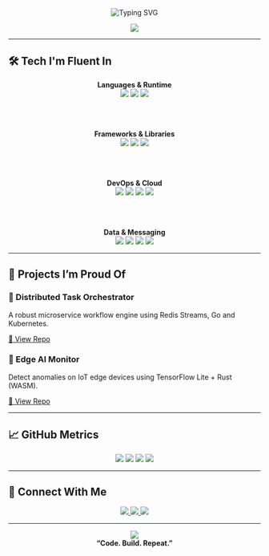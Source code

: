 <!-- 🌐 Sleek Intro with Motion -->
<div align="center">
  <img src="https://readme-typing-svg.demolab.com?font=Fira+Code&pause=1000&center=true&vCenter=true&width=600&lines=Hey+there+👋;I'm+Bhanu+Sharma;Cloud-Native+Engineer+%26+Builder" alt="Typing SVG" />
</div>

<p align="center">
  <img src="https://capsule-render.vercel.app/api?type=waving&color=3A86FF&height=100&section=header&text=Welcome!&fontAlign=50&fontSize=40&animation=twinkling" />
</p>

---

## 🛠️ Tech I'm Fluent In

<div align="center">
  
  **Languages & Runtime**
  <br/>
  <img src="https://img.shields.io/badge/Go-00ADD8?style=flat&logo=go&logoColor=white"/>
  <img src="https://img.shields.io/badge/Python-3776AB?style=flat&logo=python&logoColor=white"/>
  <img src="https://img.shields.io/badge/TypeScript-3178C6?style=flat&logo=typescript&logoColor=white"/>

  <br/><br/>

  **Frameworks & Libraries**
  <br/>
  <img src="https://img.shields.io/badge/React-61DAFB?style=flat&logo=react&logoColor=black"/>
  <img src="https://img.shields.io/badge/gRPC-4285F4?style=flat&logo=grpc&logoColor=white"/>
  <img src="https://img.shields.io/badge/TensorFlow-FE6F00?style=flat&logo=tensorflow&logoColor=white"/>

  <br/><br/>

  **DevOps & Cloud**
  <br/>
  <img src="https://img.shields.io/badge/AWS-232F3E?style=flat&logo=amazonaws&logoColor=white"/>
  <img src="https://img.shields.io/badge/Kubernetes-326CE5?style=flat&logo=kubernetes&logoColor=white"/>
  <img src="https://img.shields.io/badge/Terraform-7B42BC?style=flat&logo=terraform&logoColor=white"/>
  <img src="https://img.shields.io/badge/Docker-2496ED?style=flat&logo=docker&logoColor=white"/>

  <br/><br/>

  **Data & Messaging**
  <br/>
  <img src="https://img.shields.io/badge/PostgreSQL-4169E1?style=flat&logo=postgresql&logoColor=white"/>
  <img src="https://img.shields.io/badge/MongoDB-47A248?style=flat&logo=mongodb&logoColor=white"/>
  <img src="https://img.shields.io/badge/Redis-DC382D?style=flat&logo=redis&logoColor=white"/>
  <img src="https://img.shields.io/badge/MQTT-FF9900?style=flat&logo=apachekafka&logoColor=white"/>
</div>

---

## 🚀 Projects I’m Proud Of

### 🔁 Distributed Task Orchestrator
A robust microservice workflow engine using Redis Streams, Go and Kubernetes.

[🔗 View Repo](https://github.com/Bhanu-Sharma-7/task-orchestrator)

### 🤖 Edge AI Monitor
Detect anomalies on IoT edge devices using TensorFlow Lite + Rust (WASM).

[🔗 View Repo](https://github.com/Bhanu-Sharma-7/edge-ai-monitor)

---

## 📈 GitHub Metrics

<div align="center">
  <img src="https://github-readme-stats-sigma-five.vercel.app/api?username=Bhanu-Sharma-7&show_icons=true&theme=algolia&hide_title=true"/>
  <img src="https://github-readme-stats.vercel.app/api/top-langs/?username=Bhanu-Sharma-7&layout=compact&theme=algolia"/>
  <img src="https://github-readme-streak-stats.herokuapp.com/?user=Bhanu-Sharma-7&theme=algolia"/>
  <img src="https://github-readme-activity-graph.vercel.app/graph?username=Bhanu-Sharma-7&theme=react-dark&area=true&hide_border=true"/>
</div>

---

## 🔗 Connect With Me

<div align="center">
  <a href="mailto:bhanusharma14581@gmail.com">
    <img src="https://img.shields.io/badge/Gmail-D14836?style=for-the-badge&logo=gmail&logoColor=white" />
  </a>
  <a href="https://linkedin.com/in/bhanu-sharma-dev">
    <img src="https://img.shields.io/badge/LinkedIn-blue?style=for-the-badge&logo=linkedin&logoColor=white" />
  </a>
  <a href="https://bhanu.tech">
    <img src="https://img.shields.io/badge/My+Portfolio-black?style=for-the-badge&logo=googlechrome&logoColor=white" />
  </a>
</div>

---

<p align="center">
  <img src="https://capsule-render.vercel.app/api?type=waving&color=3A86FF&height=100&section=footer&animation=twinkling"/>
  <br/>
  <strong>“Code. Build. Repeat.”</strong>
</p>